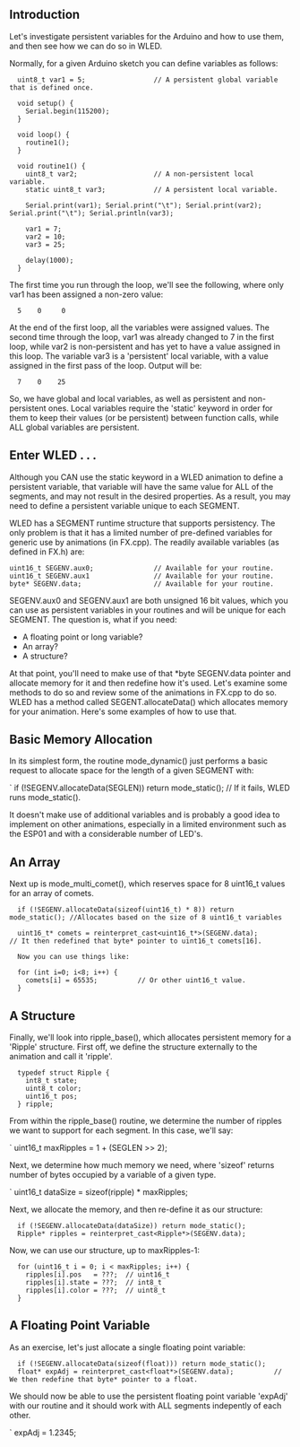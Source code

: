 ## Introduction

Let's investigate persistent variables for the Arduino and how to use them, and then see how we can do so in WLED.


Normally, for a given Arduino sketch you can define variables as follows:

```
  uint8_t var1 = 5;                 // A persistent global variable that is defined once.

  void setup() {
    Serial.begin(115200);
  }

  void loop() {
    routine1();
  }

  void routine1() {
    uint8_t var2;                   // A non-persistent local variable.
    static uint8_t var3;            // A persistent local variable.

    Serial.print(var1); Serial.print("\t"); Serial.print(var2); Serial.print("\t"); Serial.println(var3);

    var1 = 7;
    var2 = 10;
    var3 = 25;

    delay(1000);
  }
```


The first time you run through the loop, we'll see the following, where only var1 has been assigned a non-zero value:

```
  5    0     0
```

At the end of the first loop, all the variables were assigned values. The second time through the loop, var1 was already changed to 7 in the first loop, while var2 is non-persistent and has yet to have a value assigned in this loop. The variable var3 is a 'persistent' local variable, with a value assigned in the first pass of the loop. Output will be:

```
  7    0    25
```

So, we have global and local variables, as well as persistent and non-persistent ones. Local variables require the 'static' keyword in order for them to keep their values (or be persistent) between function calls, while ALL global variables are persistent.


## Enter WLED . . . 

Although you CAN use the static keyword in a WLED animation to define a persistent variable, that variable will have the same value for ALL of the segments, and may not result in the desired properties. As a result, you may need to define a persistent variable unique to each SEGMENT.

WLED has a SEGMENT runtime structure that supports persistency. The only problem is that it has a limited number of pre-defined variables for generic use by animations (in FX.cpp). The readily available variables (as defined in FX.h) are:

```
uint16_t SEGENV.aux0;               // Available for your routine.
uint16_t SEGENV.aux1                // Available for your routine.
byte* SEGENV.data;                  // Available for your routine.
```

SEGENV.aux0 and SEGENV.aux1 are both unsigned 16 bit values, which you can use as persistent variables in your routines and will be unique for each SEGMENT. The question is, what if you need:

* A floating point or long variable?
* An array?
* A structure?

At that point, you'll need to make use of that *byte SEGENV.data pointer and allocate memory for it and then redefine how it's used. Let's examine some methods to do so and review some of the animations in FX.cpp to do so. WLED has a method called SEGENT.allocateData() which allocates memory for your animation. Here's some examples of how to use that.

## Basic Memory Allocation

In its simplest form, the routine mode_dynamic() just performs a basic request to allocate space for the length of a given SEGMENT with:

`  if (!SEGENV.allocateData(SEGLEN)) return mode_static();           // If it fails, WLED runs mode_static().

It doesn't make use of additional variables and is probably a good idea to implement on other animations, especially in a limited environment such as the ESP01 and with a considerable number of LED's.

## An Array

Next up is mode_multi_comet(), which reserves space for 8 uint16_t values for an array of comets.

```
  if (!SEGENV.allocateData(sizeof(uint16_t) * 8)) return mode_static(); //Allocates based on the size of 8 uint16_t variables

  uint16_t* comets = reinterpret_cast<uint16_t*>(SEGENV.data);          // It then redefined that byte* pointer to uint16_t comets[16].

  Now you can use things like:

  for (int i=0; i<8; i++) {
    comets[i] = 65535;          // Or other uint16_t value.
  }
```

## A Structure

Finally, we'll look into ripple_base(), which allocates persistent memory for a 'Ripple' structure. First off, we define the structure externally to the animation and call it 'ripple'.

```
  typedef struct Ripple {
    int8_t state;
    uint8_t color;
    uint16_t pos;
  } ripple;
```

From within the ripple_base() routine, we determine the number of ripples we want to support for each segment. In this case, we'll say:

` uint16_t maxRipples = 1 + (SEGLEN >> 2);

Next, we determine how much memory we need, where 'sizeof' returns number of bytes occupied by a variable of a given type.

 `  uint16_t dataSize = sizeof(ripple) * maxRipples;

Next, we allocate the memory, and then re-define it as our structure:
```
  if (!SEGENV.allocateData(dataSize)) return mode_static();
  Ripple* ripples = reinterpret_cast<Ripple*>(SEGENV.data);
```

Now, we can use our structure, up to maxRipples-1:

```
  for (uint16_t i = 0; i < maxRipples; i++) {
    ripples[i].pos   = ???;  // uint16_t
    ripples[i].state = ???;  // int8_t
    ripples[i].color = ???;  // uint8_t
  }
```

## A Floating Point Variable

As an exercise, let's just allocate a single floating point variable:

```
  if (!SEGENV.allocateData(sizeof(float))) return mode_static();
  float* expAdj = reinterpret_cast<float*>(SEGENV.data);          // We then redefine that byte* pointer to a float.
```

We should now be able to use the persistent floating point variable 'expAdj' with our routine and it should work with ALL segments indepently of each other.

`  expAdj = 1.2345;



